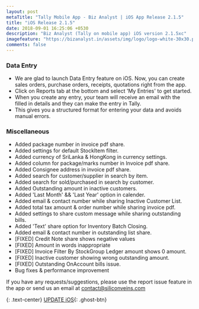 ```yaml
---
layout: post
metaTitle: "Tally Mobile App - Biz Analyst | iOS App Release 2.1.5"
title: "iOS Release 2.1.5"
date: 2018-09-01 16:25:06 +0530
description: "Biz Analyst (Tally on mobile app) iOS version 2.1.5xc"
imagefeature: "https://bizanalyst.in/assets/img/logo/logo-white-30x30.png"
comments: false
---
```


### Data Entry
- We are glad to launch Data Entry feature on iOS. Now, you can create sales orders, purchase orders, receipts, quotations right from the app.
- Click on Reports tab at the bottom and select 'My Entries' to get started.
- When you create any entry, your team will receive an email with the filled in details and they can make the entry in Tally.
- This gives you a structured format for entering your data and avoids manual errors.

### Miscellaneous
- Added package number in invoice pdf share.
- Added settings for default StockItem filter.
- Added currency of SriLanka & HongKong in currency settings.
- Added column for package/marks number in Invoice pdf share.
- Added Consignee address in invoice pdf share.
- Added search for customer/supplier in search by item.
- Added search for sold/purchased in search by customer.
- Added Outstanding amount in inactive customers.
- Added 'Last Month' && 'Last Year' option in calender.
- Added email & contact number while sharing Inactive Customer List.
- Added total tax amount & order number while sharing invoice pdf.
- Added settings to share custom message while sharing outstanding bills.
- Added 'Text' share option for Inventory Batch Closing.
- Added email & contact number in outstanding list share.
- [FIXED] Credit Note share shows negative values
- [FIXED] Amount in words inappropriate
- [FIXED] Invoice Filter By StockGroup Ledger amount shows 0 amount.
- [FIXED] Inactive customer showing wrong outstanding amount.
- [FIXED] Outstanding OnAccount bills issue.
- Bug fixes & performance improvement


If you have any requests/suggestions, please use the report issue feature in the app or send us an email at contact@siliconveins.com


{: .text-center}
[UPDATE iOS](https://itunes.apple.com/us/app/biz-analyst/id1164789740){: .ghost-btn}

